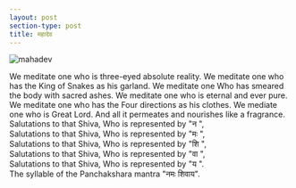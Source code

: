```yaml
---
layout: post
section-type: post
title: महादेव
---
```

![mahadev ](https://lh3.googleusercontent.com/v8KN6Fai_c6pZfIrwz8CS8BQcJ_AfTQMPo91H8G0s8EXn6KrTiVP9FmQwgiLvLAhhfEO7cHS0a4C  "mahadev")

We meditate one who is three-eyed absolute reality. 
We meditate one who has the King of Snakes as his garland.
We meditate one Who has smeared the body with sacred ashes.
We meditate one who is eternal and ever pure.
We meditate one who has the Four directions as his clothes. 
We mediate one who is Great Lord.
And all it permeates and nourishes like a fragrance. <br/>
Salutations to that Shiva, Who is represented by  "न ", <br/>
Salutations to that Shiva, Who is represented by  "मः ", <br/>
Salutations to that Shiva, Who is represented by  "शि ", <br/>
Salutations to that Shiva, Who is represented by  "वा ", <br/>
Salutations to that Shiva, Who is represented by  "य ". <br/>
The syllable of the Panchakshara mantra "नमः शिवाय". 

